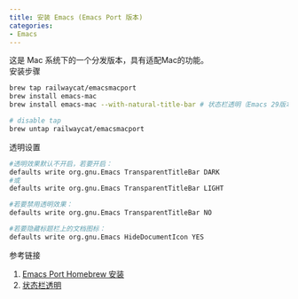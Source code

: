 ```yaml
---
title: 安装 Emacs (Emacs Port 版本)
categories: 
- Emacs
---
```


这是 Mac 系统下的一个分发版本，具有适配Mac的功能。  
安装步骤
``` bash
brew tap railwaycat/emacsmacport
brew install emacs-mac 
brew install emacs-mac --with-natural-title-bar # 状态栏透明（Emacs 29版本不需要）

# disable tap
brew untap railwaycat/emacsmacport
```

透明设置
``` bash
#透明效果默认不开启，若要开启：
defaults write org.gnu.Emacs TransparentTitleBar DARK
#或
defaults write org.gnu.Emacs TransparentTitleBar LIGHT

#若要禁用透明效果：
defaults write org.gnu.Emacs TransparentTitleBar NO

#若要隐藏标题栏上的文档图标：
defaults write org.gnu.Emacs HideDocumentIcon YES
```

参考链接
1. [Emacs Port Homebrew 安装](https://github.com/railwaycat/homebrew-emacsmacport)
2. [状态栏透明](https://emacs-china.org/t/topic/2596)
